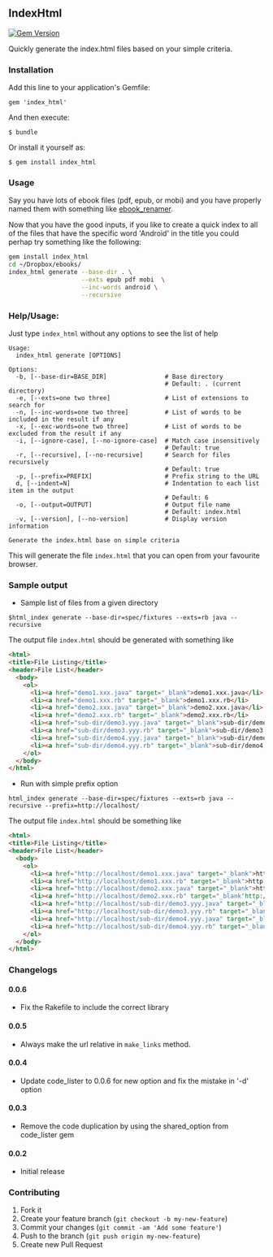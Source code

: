 ## IndexHtml

[![Gem Version](https://badge.fury.io/rb/index_html.svg)](http://badge.fury.io/rb/index_html)

Quickly generate the index.html files based on your simple criteria.

### Installation

Add this line to your application's Gemfile:

    gem 'index_html'

And then execute:

    $ bundle

Or install it yourself as:

    $ gem install index_html

### Usage

Say you have lots of ebook files (pdf, epub, or mobi) and you have properly named them
with something like [ebook_renamer](https://rubygems.org/gems/ebook_renamer).

Now that you have the good inputs, if you like to create a quick index to all of the files
that have the specific word 'Android' in the title you could perhap try something like the following:

```sh
gem install index_html
cd ~/Dropbox/ebooks/
index_html generate --base-dir . \
                    --exts epub pdf mobi  \
                    --inc-words android \
                    --recursive
```

### Help/Usage:

Just type `index_html` without any options to see the list of help

```
Usage:
  index_html generate [OPTIONS]

Options:
  -b, [--base-dir=BASE_DIR]                # Base directory
                                           # Default: . (current directory)
  -e, [--exts=one two three]               # List of extensions to search for
  -n, [--inc-words=one two three]          # List of words to be included in the result if any
  -x, [--exc-words=one two three]          # List of words to be excluded from the result if any
  -i, [--ignore-case], [--no-ignore-case]  # Match case insensitively
                                           # Default: true
  -r, [--recursive], [--no-recursive]      # Search for files recursively
                                           # Default: true
  -p, [--prefix=PREFIX]                    # Prefix string to the URL
  d, [--indent=N]                          # Indentation to each list item in the output
                                           # Default: 6
  -o, [--output=OUTPUT]                    # Output file name
                                           # Default: index.html
  -v, [--version], [--no-version]          # Display version information

Generate the index.html base on simple criteria
```

This will generate the file `index.html` that you can open from your favourite browser.

### Sample output

- Sample list of files from a given directory

```shell
$html_index generate --base-dir=spec/fixtures --exts=rb java --recursive
```
The output file `index.html` should be generated with something like

```html
<html>
<title>File Listing</title>
<header>File List</header>
  <body>
    <ol>
      <li><a href="demo1.xxx.java" target="_blank">demo1.xxx.java</li>
      <li><a href="demo1.xxx.rb" target="_blank">demo1.xxx.rb</li>
      <li><a href="demo2.xxx.java" target="_blank">demo2.xxx.java</li>
      <li><a href="demo2.xxx.rb" target="_blank">demo2.xxx.rb</li>
      <li><a href="sub-dir/demo3.yyy.java" target="_blank">sub-dir/demo3.yyy.java</li>
      <li><a href="sub-dir/demo3.yyy.rb" target="_blank">sub-dir/demo3.yyy.rb</li>
      <li><a href="sub-dir/demo4.yyy.java" target="_blank">sub-dir/demo4.yyy.java</li>
      <li><a href="sub-dir/demo4.yyy.rb" target="_blank">sub-dir/demo4.yyy.rb</li>
    </ol>
  </body>
</html>
```
- Run with simple prefix option

```shell
html_index generate --base-dir=spec/fixtures --exts=rb java --recursive --prefix=http://localhost/
```

The output file `index.html` should be something like

```html
<html>
<title>File Listing</title>
<header>File List</header>
  <body>
    <ol>
      <li><a href="http://localhost/demo1.xxx.java" target="_blank">http://localhost/demo1.xxx.java</li>
      <li><a href="http://localhost/demo1.xxx.rb" target="_blank">http://localhost/demo1.xxx.rb</li>
      <li><a href="http://localhost/demo2.xxx.java" target="_blank">http://localhost/demo2.xxx.java</li>
      <li><a href="http://localhost/demo2.xxx.rb" target="_blank"http://localhost/>demo2.xxx.rb</li>
      <li><a href="http://localhost/sub-dir/demo3.yyy.java" target="_blank">http://localhost/sub-dir/demo3.yyy.java</li>
      <li><a href="http://localhost/sub-dir/demo3.yyy.rb" target="_blank">http://localhost/sub-dir/demo3.yyy.rb</li>
      <li><a href="http://localhost/sub-dir/demo4.yyy.java" target="_blank">http://localhost/sub-dir/demo4.yyy.java</li>
      <li><a href="http://localhost/sub-dir/demo4.yyy.rb" target="_blank">http://localhost/sub-dir/demo4.yyy.rb</li>
    </ol>
  </body>
</html>
```

### Changelogs

#### 0.0.6

- Fix the Rakefile to include the correct library

#### 0.0.5

- Always make the url relative in `make_links` method.

#### 0.0.4

- Update code_lister to 0.0.6 for new option and fix the mistake in '-d' option

#### 0.0.3

- Remove the code duplication by using the shared_option from code_lister gem

#### 0.0.2

- Initial release

### Contributing

1. Fork it
2. Create your feature branch (`git checkout -b my-new-feature`)
3. Commit your changes (`git commit -am 'Add some feature'`)
4. Push to the branch (`git push origin my-new-feature`)
5. Create new Pull Request
